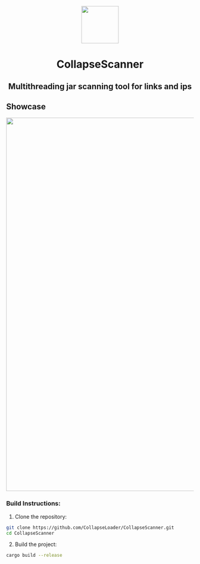 <p align=center><img src="https://github.com/user-attachments/assets/c3cc15f9-b4fd-4aa5-b08b-d5e4948dee01" width=100></p>

<h1 align=center>CollapseScanner</h1>

<h2 align=center>Multithreading jar scanning tool for links and ips</h2>

## Showcase
<img src="https://github.com/user-attachments/assets/1fe12275-c91a-488c-8ef2-0beb6c005540" width=1000>

### Build Instructions:

1. Clone the repository:

```sh
git clone https://github.com/CollapseLoader/CollapseScanner.git
cd CollapseScanner
```

2. Build the project:

```sh
cargo build --release
```
